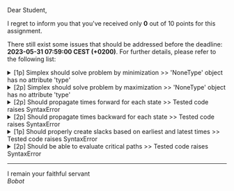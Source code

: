 Dear Student,

I regret to inform you that you've received only **0** out of 10 points for this assignment.

There still exist some issues that should be addressed before the deadline: **2023-05-31 07:59:00 CEST (+0200)**. For further details, please refer to the following list:

<details><summary>[1p] Simplex should solve problem by minimization &gt;&gt; &#x27;NoneType&#x27; object has no attribute &#x27;type&#x27;</summary></details>
<details><summary>[2p] Simplex should solve problem by maximization &gt;&gt; &#x27;NoneType&#x27; object has no attribute &#x27;type&#x27;</summary></details>
<details><summary>[2p] Should propagate times forward for each state &gt;&gt; Tested code raises SyntaxError</summary></details>
<details><summary>[2p] Should propagate times backward for each state &gt;&gt; Tested code raises SyntaxError</summary></details>
<details><summary>[1p] Should properly create slacks based on earliest and latest times &gt;&gt; Tested code raises SyntaxError</summary></details>
<details><summary>[2p] Should be able to evaluate critical paths &gt;&gt; Tested code raises SyntaxError</summary></details>

-----------
I remain your faithful servant\
_Bobot_